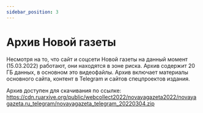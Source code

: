 ```yaml
---
sidebar_position: 3
---
```



# Архив Новой газеты

Несмотря на то, что сайт и соцсети Новой газеты на данный момент (15.03.2022) работают, они находятся в зоне риска. Архив содержит 20 ГБ данных, 
в основном это видеофайлы. Архив включает материалы основного сайта, контент в Telegram и сайтов спецпроектов издания.

Архив доступен для скачивания по ссылке: https://cdn.ruarxive.org/public/webcollect2022/novayagazeta2022/novayagazeta.ru_telegram/novayagazeta_telegram_20220304.zip
